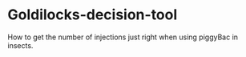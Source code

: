# Goldilocks-decision-tool
How to get the number of injections just right when using piggyBac in insects.

